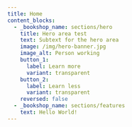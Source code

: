 ```yaml
---
title: Home
content_blocks:
  - _bookshop_name: sections/hero
    title: Hero area test
    text: Subtext for the hero area
    image: /img/hero-banner.jpg
    image_alt: Person working
    button_1:
      label: Learn more
      variant: transparent
    button_2:
      label: Learn less
      variant: transparent
    reversed: false
  - _bookshop_name: sections/features
    text: Hello World!
---
```

